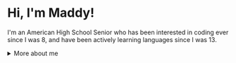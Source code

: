 # Hi, I'm Maddy!
I'm an American High School Senior who has been interested in coding ever since I was 8, and have been actively learning languages since I was 13.

<details>
  <summary>More about me</summary>
  <h1>Skills</h1>
  <h2>Web Development</h2> 
  <li>
    <ul>HTML</ul>
    <ul>CSS</ul>
    <ul>JavaScript</ul>
  </li>
  <h2>Application Development</h3>
  <li>
    <ul>Python</ul>
  </li>
  <h2>Productivity</h2>
  <li>
    <ul>Notion</ul>
    <ul>Figma</ul>
    <ul>Microsoft Word</ul>
    <ul>Microsoft Excel</ul>
  </li>
  ## Learning
  <li>
    <ul>Flutter</ul>
  </li>
  ## Projects
  <li>
    <ul>Website Portfolio</ul>
    <ul>Mobile application to manage health</ul>
  </li>
  # Contact
  - ✉️ mmmbrock07@gmail.com
</details>
